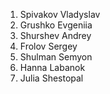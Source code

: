1. Spivakov Vladyslav
2. Grushko Evgeniia
3. Shurshev Andrey
4. Frolov Sergey
5. Shulman Semyon
6. Hanna Labanok
7. Julia Shestopal
